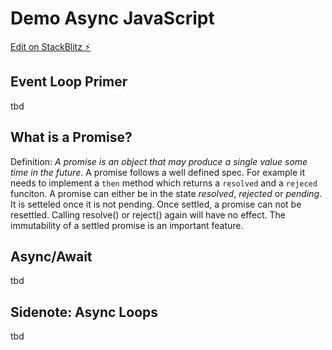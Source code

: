 # Demo Async JavaScript

[Edit on StackBlitz ⚡️](https://stackblitz.com/edit/typescript-gtbjn6)

## Event Loop Primer

tbd

## What is a Promise?

Definition: *A promise is an object that may produce a single value some time in the future*. A promise follows a well defined spec. For example it needs to implement a `then` method which returns a `resolved` and a `rejeced` funciton. A promise can either be in the state *resolved*, *rejected* or *pending*. It is setteled once it is not pending. Once settled, a promise can not be resettled. Calling resolve() or reject() again will have no effect. The immutability of a settled promise is an important feature.

## Async/Await

tbd

## Sidenote: Async Loops

tbd
